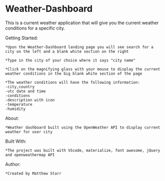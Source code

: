 # Weather-Dashboard

This is a current weather application that will give you the current weather conditions for a specific city.

Getting Started: 

    *Upon the Weather-Dashboard landing page you will see search for a city on the left and a blank white section on the right    

    *Type in the city of your choice where it says "city name" 

    *Click on the magnifying glass with your mouse to display the current weather conditions in the big blank white section of the page

    *The weather conditions will have the following information:
    -city,country
    -utc date and time
    -conditions
    -description with icon
    -temperature 
    -humidity

About:

    *Weather dashboard built using the OpenWeather API to display current weather for user city

Built With: 

    *The project was built with VScode, materialize, font awesome, jQuery and openweathermap API 

Author: 
    
    *Created by Matthew Starr

